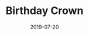 ---
title: Birthday Crown
date: '2019-07-20'
thumb_image: images/mar-4yo/4-bday-crown.jpg
thumb_image_alt: Birthday Crown
image: images/mar-4yo/4-mar-bday-crown.jpg
image_alt: Birthday Crown
template: project
---	